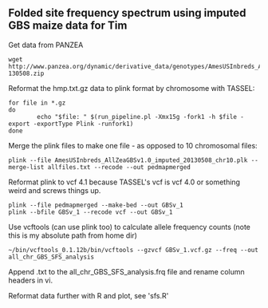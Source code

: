 ## Folded site frequency spectrum using imputed GBS maize data for Tim

Get data from PANZEA
```
wget http://www.panzea.org/dynamic/derivative_data/genotypes/AmesUSInbreds_AllZeaGBSv1.0_imputed-130508.zip
```

Reformat the hmp.txt.gz data to plink format by chromosome with TASSEL:
```
for file in *.gz
do
        echo "$file: " $(run_pipeline.pl -Xmx15g -fork1 -h $file -export -exportType Plink -runfork1)
done
```

Merge the plink files to make one file - as opposed to 10 chromosomal files:

```
plink --file AmesUSInbreds_AllZeaGBSv1.0_imputed_20130508_chr10.plk --merge-list allfiles.txt --recode --out pedmapmerged
```

Reformat plink to vcf 4.1 because TASSEL's vcf is vcf 4.0 or something weird and screws things up.

```
plink --file pedmapmerged --make-bed --out GBSv_1
plink --bfile GBSv_1 --recode vcf --out GBSv_1
```

Use vcftools (can use plink too) to calculate allele frequency counts (note this is my absolute path from home dir)

```
~/bin/vcftools_0.1.12b/bin/vcftools --gzvcf GBSv_1.vcf.gz --freq --out all_chr_GBS_SFS_analysis
```
Append .txt to the all_chr_GBS_SFS_analysis.frq file and rename column headers in vi.


Reformat data further with R and plot, see 'sfs.R' 
